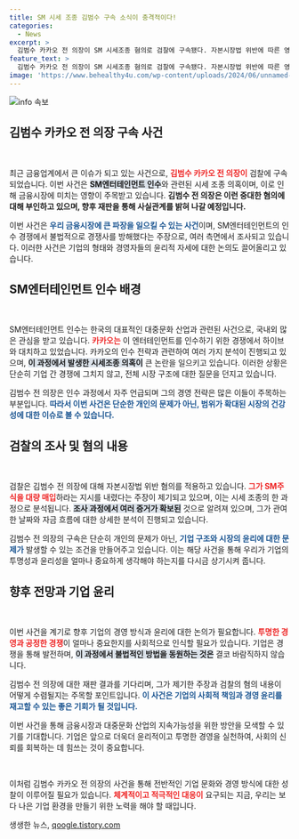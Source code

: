 ```yaml
---
title: SM 시세 조종 김범수 구속 소식이 충격적이다!
categories:
  - News
excerpt: >
  김범수 카카오 전 의장이 SM 시세조종 혐의로 검찰에 구속됐다. 자본시장법 위반에 따른 영장실질심사에서 증거인멸과 도주의 우려가 제기되며, 그가 지시한 주식 대량 매입이 주요 논란으로 떠올랐다. 과연 그가 주장하는 무죄는 입증될 수 있을까?
feature_text: >
  김범수 카카오 전 의장이 SM 시세조종 혐의로 검찰에 구속됐다. 자본시장법 위반에 따른 영장실질심사에서 증거인멸과 도주의 우려가 제기되며, 그가 지시한 주식 대량 매입이 주요 논란으로 떠올랐다. 과연 그가 주장하는 무죄는 입증될 수 있을까?
image: 'https://www.behealthy4u.com/wp-content/uploads/2024/06/unnamed-file.png'
---
```


<p><img src="https://www.behealthy4u.com/wp-content/uploads/2024/06/unnamed-file.png" alt="info 속보" /></p>

<h2 data-ke-size="size26">김범수 카카오 전 의장 구속 사건</h2>

<p data-ke-size="size16">&nbsp;</p>

<p>최근 금융업계에서 큰 이슈가 되고 있는 사건으로, <b><span style="color: #ee2323;">김범수 카카오 전 의장이</span></b> 검찰에 구속되었습니다. 이번 사건은 <b><span style="background-color: #21538527;">SM엔터테인먼트 인수</span></b>와 관련된 시세 조종 의혹이며, 이로 인해 금융시장에 미치는 영향이 주목받고 있습니다. <strong>김범수 전 의장은 이런 중대한 혐의에 대해 부인하고 있으며, 향후 재판을 통해 사실관계를 밝혀 나갈 예정입니다.</strong></p>

<p>이번 사건은 <b><span style="color: #1a5490;">우리 금융시장에 큰 파장을 일으킬 수 있는 사건</span></b>이며, SM엔터테인먼트의 인수 경쟁에서 불법적으로 경쟁사를 방해했다는 주장으로, 여러 측면에서 조사되고 있습니다. 이러한 사건은 기업의 형태와 경영자들의 윤리적 자세에 대한 논의도 끌어올리고 있습니다. </p>

<h2 data-ke-size="size26">SM엔터테인먼트 인수 배경</h2>

<p data-ke-size="size16">&nbsp;</p>

<p>SM엔터테인먼트 인수는 한국의 대표적인 대중문화 산업과 관련된 사건으로, 국내외 많은 관심을 받고 있습니다. <b><span style="color: #ee2323;">카카오는</span></b> 이 엔터테인먼트를 인수하기 위한 경쟁에서 하이브와 대치하고 있었습니다. 카카오의 인수 전략과 관련하여 여러 가지 분석이 진행되고 있으며, <b><span style="background-color: #21538527;">이 과정에서 발생한 시세조종 의혹이</span></b> 큰 논란을 일으키고 있습니다. 이러한 상황은 단순히 기업 간 경쟁에 그치지 않고, 전체 시장 구조에 대한 질문을 던지고 있습니다.</p>

<p>김범수 전 의장은 인수 과정에서 자주 언급되며 그의 경영 전략은 많은 이들이 주목하는 부분입니다. <b><span style="color: #1a5490;">따라서 이번 사건은 단순한 개인의 문제가 아닌, 범위가 확대된 시장의 건강성에 대한 이슈로 볼 수 있습니다.</span></b> </p>

<h2 data-ke-size="size26">검찰의 조사 및 혐의 내용</h2>

<p data-ke-size="size16">&nbsp;</p>

<p>검찰은 김범수 전 의장에 대해 자본시장법 위반 혐의를 적용하고 있습니다. <b><span style="color: #ee2323;">그가 SM주식을 대량 매입</span></b>하라는 지시를 내렸다는 주장이 제기되고 있으며, 이는 시세 조종의 한 과정으로 분석됩니다. <b><span style="background-color: #21538527;">조사 과정에서 여러 증거가 확보된</span></b> 것으로 알려져 있으며, 그가 관여한 날짜와 자금 흐름에 대한 상세한 분석이 진행되고 있습니다.</p>

<p>김범수 전 의장의 구속은 단순히 개인의 문제가 아닌, <b><span style="color: #1a5490;">기업 구조와 시장의 윤리에 대한 문제가</span></b> 발생할 수 있는 조건을 만들어주고 있습니다. 이는 해당 사건을 통해 우리가 기업의 투명성과 윤리성을 얼마나 중요하게 생각해야 하는지를 다시금 상기시켜 줍니다.</p>

<h2 data-ke-size="size26">향후 전망과 기업 윤리</h2>

<p data-ke-size="size16">&nbsp;</p>

<p>이번 사건을 계기로 향후 기업의 경영 방식과 윤리에 대한 논의가 필요합니다. <b><span style="color: #ee2323;">투명한 경영과 공정한 경쟁</span></b>이 얼마나 중요한지를 사회적으로 인식할 필요가 있습니다. 기업은 경쟁을 통해 발전하며, <b><span style="background-color: #21538527;">이 과정에서 불법적인 방법을 동원하는 것은</span></b> 결코 바람직하지 않습니다.</p>

<p>김범수 전 의장에 대한 재판 결과를 기다리며, 그가 제기한 주장과 검찰의 혐의 내용이 어떻게 수렴될지는 주목할 포인트입니다. <b><span style="color: #1a5490;">이 사건은 기업의 사회적 책임과 경영 윤리를 재고할 수 있는 좋은 기회가 될 것입니다.</span></b> </p>

<p>이번 사건을 통해 금융시장과 대중문화 산업의 지속가능성을 위한 방안을 모색할 수 있기를 기대합니다. 기업은 앞으로 더욱더 윤리적이고 투명한 경영을 실천하여, 사회의 신뢰를 회복하는 데 힘쓰는 것이 중요합니다. </p>

<p data-ke-size="size16">&nbsp;</p>

<p>이처럼 김범수 카카오 전 의장의 사건을 통해 전반적인 기업 문화와 경영 방식에 대한 성찰이 이루어질 필요가 있습니다. <b><span style="color: #ee2323;">체계적이고 적극적인 대응이</span></b> 요구되는 지금, 우리는 보다 나은 기업 환경을 만들기 위한 노력을 해야 할 때입니다. </p>
생생한 뉴스, <a href="https://qoogle.tistory.com" rel="dofollow">qoogle.tistory.com</a>



